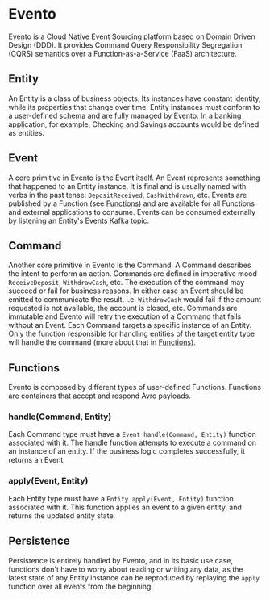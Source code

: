 # Evento
Evento is a Cloud Native Event Sourcing platform based on Domain Driven Design (DDD). It provides Command Query Responsibility Segregation (CQRS) semantics over a Function-as-a-Service (FaaS) architecture. 
## Entity
An Entity is a class of business objects. Its instances have constant identity, while its properties that change over time. Entity instances must conform to a user-defined schema and are fully managed by Evento.
In a banking application, for example, Checking and Savings accounts would be defined as entities. 
## Event
A core primitive in Evento is the Event itself. An Event represents something that happened to an Entity instance. It is final and is usually named with verbs in the past tense: ```DepositReceived```, ```CashWithdrawn```, etc. 
Events are published by a Function (see [Functions](#functions)) and are available for all Functions and external applications to consume. 
Events can be consumed externally by listening an Entity's Events Kafka topic.
## Command
Another core primitive in Evento is the Command. A Command describes the intent to perform an action. Commands are defined in imperative mood ```ReceiveDeposit```, ```WithdrawCash```, etc. The execution of the command may succeed or fail for business reasons. In either case an Event should be emitted to communicate the result. i.e: ```WithdrawCash``` would fail if the amount requested is not available, the account is closed, etc. 
Commands are immutable and Evento will retry the execution of a Command that fails without an Event. 
Each Command targets a specific instance of an Entity. Only the function responsible for handling entities of the target entity type will handle the command (more about that in [Functions](#functions)). 
## Functions
Evento is composed by different types of user-defined Functions. Functions are containers that accept and respond Avro payloads. 
### handle(Command, Entity)
Each Command type must have a ```Event handle(Command, Entity)``` function associated with it. The handle function attempts to execute a command on an instance of an entity. If the business logic completes successfully, it returns an Event.
### apply(Event, Entity)
Each Entity type must have a ```Entity apply(Event, Entity)``` function associated with it. This function applies an event to a given entity, and returns the updated entity state.
## Persistence
Persistence is entirely handled by Evento, and in its basic use case, functions don't have to worry about reading or writing any data, as the latest state of any Entity instance can be reproduced by replaying the ```apply``` function over all events from the beginning.